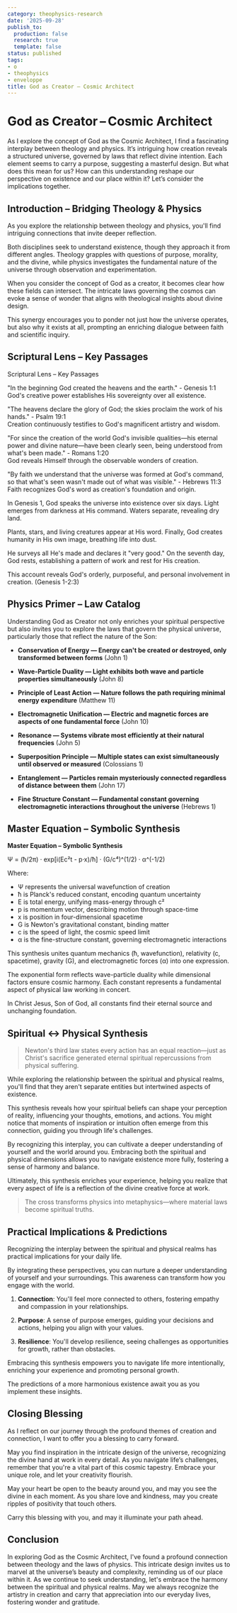 ```yaml
---
category: theophysics-research
date: '2025-09-28'
publish_to:
  production: false
  research: true
  template: false
status: published
tags:
- o
- theophysics
- enveloppe
title: God as Creator – Cosmic Architect
---
```

   
# God as Creator – Cosmic Architect   
   
As I explore the concept of God as the Cosmic Architect, I find a fascinating interplay between theology and physics. It’s intriguing how creation reveals a structured universe, governed by laws that reflect divine intention. Each element seems to carry a purpose, suggesting a masterful design. But what does this mean for us? How can this understanding reshape our perspective on existence and our place within it? Let’s consider the implications together.   
   
## Introduction – Bridging Theology & Physics   
   
As you explore the relationship between theology and physics, you'll find intriguing connections that invite deeper reflection.   
   
Both disciplines seek to understand existence, though they approach it from different angles. Theology grapples with questions of purpose, morality, and the divine, while physics investigates the fundamental nature of the universe through observation and experimentation.   
   
When you consider the concept of God as a creator, it becomes clear how these fields can intersect. The intricate laws governing the cosmos can evoke a sense of wonder that aligns with theological insights about divine design.   
   
This synergy encourages you to ponder not just how the universe operates, but also why it exists at all, prompting an enriching dialogue between faith and scientific inquiry.   
   
## Scriptural Lens – Key Passages   
   
Scriptural Lens – Key Passages   
   
"In the beginning God created the heavens and the earth." - Genesis 1:1   
God's creative power establishes His sovereignty over all existence.   
   
"The heavens declare the glory of God; the skies proclaim the work of his hands." - Psalm 19:1   
Creation continuously testifies to God's magnificent artistry and wisdom.   
   
"For since the creation of the world God's invisible qualities—his eternal power and divine nature—have been clearly seen, being understood from what's been made." - Romans 1:20   
God reveals Himself through the observable wonders of creation.   
   
"By faith we understand that the universe was formed at God's command, so that what's seen wasn't made out of what was visible." - Hebrews 11:3   
Faith recognizes God's word as creation's foundation and origin.   
   
In Genesis 1, God speaks the universe into existence over six days. Light emerges from darkness at His command. Waters separate, revealing dry land.   
   
Plants, stars, and living creatures appear at His word. Finally, God creates humanity in His own image, breathing life into dust.   
   
He surveys all He's made and declares it "very good." On the seventh day, God rests, establishing a pattern of work and rest for His creation.   
   
This account reveals God's orderly, purposeful, and personal involvement in creation. (Genesis 1-2:3)   
   
## Physics Primer – Law Catalog   
   
Understanding God as Creator not only enriches your spiritual perspective but also invites you to explore the laws that govern the physical universe, particularly those that reflect the nature of the Son:   
   
   
- **Conservation of Energy — Energy can't be created or destroyed, only transformed between forms** (John 1)   
   
   
- **Wave-Particle Duality — Light exhibits both wave and particle properties simultaneously** (John 8)   
   
   
- **Principle of Least Action — Nature follows the path requiring minimal energy expenditure** (Matthew 11)   
   
   
- **Electromagnetic Unification — Electric and magnetic forces are aspects of one fundamental force** (John 10)   
   
   
- **Resonance — Systems vibrate most efficiently at their natural frequencies** (John 5)   
   
   
- **Superposition Principle — Multiple states can exist simultaneously until observed or measured** (Colossians 1)   
   
   
- **Entanglement — Particles remain mysteriously connected regardless of distance between them** (John 17)   
   
   
- **Fine Structure Constant — Fundamental constant governing electromagnetic interactions throughout the universe** (Hebrews 1)   
   
## Master Equation – Symbolic Synthesis   
   
**Master Equation – Symbolic Synthesis**   
   
Ψ = (ħ/2π) · exp[i(Ec²t - p·x)/ħ] · (G/c⁴)^(1/2) · α^(-1/2)   
   
Where:   
   
   
- Ψ represents the universal wavefunction of creation   
- ħ is Planck's reduced constant, encoding quantum uncertainty   
- E is total energy, unifying mass-energy through c²   
- p is momentum vector, describing motion through space-time   
- x is position in four-dimensional spacetime   
- G is Newton's gravitational constant, binding matter   
- c is the speed of light, the cosmic speed limit   
- α is the fine-structure constant, governing electromagnetic interactions   
   
This synthesis unites quantum mechanics (ħ, wavefunction), relativity (c, spacetime), gravity (G), and electromagnetic forces (α) into one expression.   
   
The exponential form reflects wave-particle duality while dimensional factors ensure cosmic harmony. Each constant represents a fundamental aspect of physical law working in concert.   
   
In Christ Jesus, Son of God, all constants find their eternal source and unchanging foundation.   
   
## Spiritual ↔ Physical Synthesis   
   
> Newton's third law states every action has an equal reaction—just as Christ's sacrifice generated eternal spiritual repercussions from physical suffering.   
   
While exploring the relationship between the spiritual and physical realms, you'll find that they aren't separate entities but intertwined aspects of existence.   
   
This synthesis reveals how your spiritual beliefs can shape your perception of reality, influencing your thoughts, emotions, and actions. You might notice that moments of inspiration or intuition often emerge from this connection, guiding you through life's challenges.   
   
By recognizing this interplay, you can cultivate a deeper understanding of yourself and the world around you. Embracing both the spiritual and physical dimensions allows you to navigate existence more fully, fostering a sense of harmony and balance.   
   
Ultimately, this synthesis enriches your experience, helping you realize that every aspect of life is a reflection of the divine creative force at work.   
   
> The cross transforms physics into metaphysics—where material laws become spiritual truths.   
   
## Practical Implications & Predictions   
   
Recognizing the interplay between the spiritual and physical realms has practical implications for your daily life.   
   
By integrating these perspectives, you can nurture a deeper understanding of yourself and your surroundings. This awareness can transform how you engage with the world.   
   
1. **Connection**: You'll feel more connected to others, fostering empathy and compassion in your relationships.   
   
2. **Purpose**: A sense of purpose emerges, guiding your decisions and actions, helping you align with your values.   
   
3. **Resilience**: You'll develop resilience, seeing challenges as opportunities for growth, rather than obstacles.   
   
Embracing this synthesis empowers you to navigate life more intentionally, enriching your experience and promoting personal growth.   
   
The predictions of a more harmonious existence await you as you implement these insights.   
   
## Closing Blessing   
   
As I reflect on our journey through the profound themes of creation and connection, I want to offer you a blessing to carry forward.   
   
May you find inspiration in the intricate design of the universe, recognizing the divine hand at work in every detail. As you navigate life’s challenges, remember that you're a vital part of this cosmic tapestry. Embrace your unique role, and let your creativity flourish.   
   
May your heart be open to the beauty around you, and may you see the divine in each moment. As you share love and kindness, may you create ripples of positivity that touch others.   
   
Carry this blessing with you, and may it illuminate your path ahead.   
   
## Conclusion   
   
In exploring God as the Cosmic Architect, I've found a profound connection between theology and the laws of physics. This intricate design invites us to marvel at the universe’s beauty and complexity, reminding us of our place within it. As we continue to seek understanding, let's embrace the harmony between the spiritual and physical realms. May we always recognize the artistry in creation and carry that appreciation into our everyday lives, fostering wonder and gratitude.